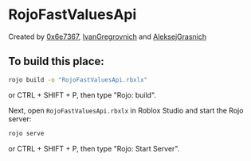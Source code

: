 # RojoFastValuesApi
Created by [0x6e7367](https://devforum.roblox.com/u/0x6e7367/summary), [IvanGregrovnich](https://devforum.roblox.com/u/IvanGregrovnich/summary) and [AleksejGrasnich](https://devforum.roblox.com/u/AleksejGrasnich/summary)

## To build this place:

```bash
rojo build -o "RojoFastValuesApi.rbxlx"
```
or CTRL + SHIFT + P, then type "Rojo: build".

Next, open `RojoFastValuesApi.rbxlx` in Roblox Studio and start the Rojo server:

```bash
rojo serve
```

or CTRL + SHIFT + P, then type "Rojo: Start Server".